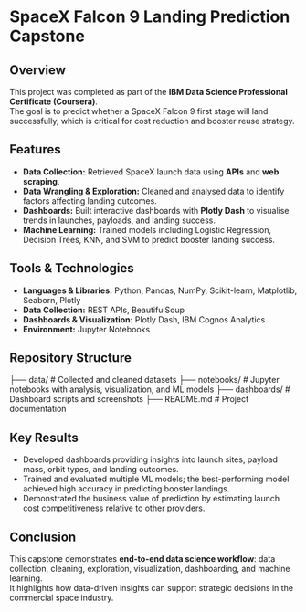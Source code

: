 # SpaceX Falcon 9 Landing Prediction Capstone

## Overview
This project was completed as part of the **IBM Data Science Professional Certificate (Coursera)**.  
The goal is to predict whether a SpaceX Falcon 9 first stage will land successfully, which is critical for cost reduction and booster reuse strategy.

## Features
- **Data Collection:** Retrieved SpaceX launch data using **APIs** and **web scraping**.  
- **Data Wrangling & Exploration:** Cleaned and analysed data to identify factors affecting landing outcomes.  
- **Dashboards:** Built interactive dashboards with **Plotly Dash** to visualise trends in launches, payloads, and landing success.  
- **Machine Learning:** Trained models including Logistic Regression, Decision Trees, KNN, and SVM to predict booster landing success.

## Tools & Technologies
- **Languages & Libraries:** Python, Pandas, NumPy, Scikit-learn, Matplotlib, Seaborn, Plotly  
- **Data Collection:** REST APIs, BeautifulSoup  
- **Dashboards & Visualization:** Plotly Dash, IBM Cognos Analytics  
- **Environment:** Jupyter Notebooks

## Repository Structure
├── data/ # Collected and cleaned datasets
├── notebooks/ # Jupyter notebooks with analysis, visualization, and ML models
├── dashboards/ # Dashboard scripts and screenshots
├── README.md # Project documentation


## Key Results
- Developed dashboards providing insights into launch sites, payload mass, orbit types, and landing outcomes.  
- Trained and evaluated multiple ML models; the best-performing model achieved high accuracy in predicting booster landings.  
- Demonstrated the business value of prediction by estimating launch cost competitiveness relative to other providers.

## Conclusion
This capstone demonstrates **end-to-end data science workflow**: data collection, cleaning, exploration, visualization, dashboarding, and machine learning.  
It highlights how data-driven insights can support strategic decisions in the commercial space industry.
